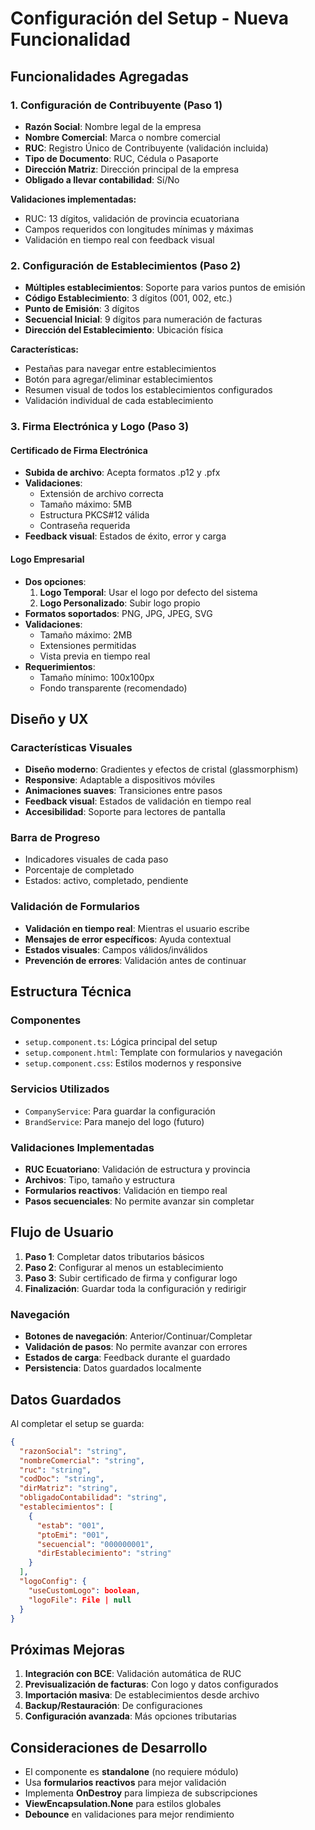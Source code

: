 # Configuración del Setup - Nueva Funcionalidad

## Funcionalidades Agregadas

### 1. Configuración de Contribuyente (Paso 1)
- **Razón Social**: Nombre legal de la empresa
- **Nombre Comercial**: Marca o nombre comercial
- **RUC**: Registro Único de Contribuyente (validación incluida)
- **Tipo de Documento**: RUC, Cédula o Pasaporte
- **Dirección Matriz**: Dirección principal de la empresa
- **Obligado a llevar contabilidad**: Sí/No

**Validaciones implementadas:**
- RUC: 13 dígitos, validación de provincia ecuatoriana
- Campos requeridos con longitudes mínimas y máximas
- Validación en tiempo real con feedback visual

### 2. Configuración de Establecimientos (Paso 2)
- **Múltiples establecimientos**: Soporte para varios puntos de emisión
- **Código Establecimiento**: 3 dígitos (001, 002, etc.)
- **Punto de Emisión**: 3 dígitos
- **Secuencial Inicial**: 9 dígitos para numeración de facturas
- **Dirección del Establecimiento**: Ubicación física

**Características:**
- Pestañas para navegar entre establecimientos
- Botón para agregar/eliminar establecimientos
- Resumen visual de todos los establecimientos configurados
- Validación individual de cada establecimiento

### 3. Firma Electrónica y Logo (Paso 3)

#### Certificado de Firma Electrónica
- **Subida de archivo**: Acepta formatos .p12 y .pfx
- **Validaciones**:
  - Extensión de archivo correcta
  - Tamaño máximo: 5MB
  - Estructura PKCS#12 válida
  - Contraseña requerida
- **Feedback visual**: Estados de éxito, error y carga

#### Logo Empresarial
- **Dos opciones**:
  1. **Logo Temporal**: Usar el logo por defecto del sistema
  2. **Logo Personalizado**: Subir logo propio
- **Formatos soportados**: PNG, JPG, JPEG, SVG
- **Validaciones**:
  - Tamaño máximo: 2MB
  - Extensiones permitidas
  - Vista previa en tiempo real
- **Requerimientos**:
  - Tamaño mínimo: 100x100px
  - Fondo transparente (recomendado)

## Diseño y UX

### Características Visuales
- **Diseño moderno**: Gradientes y efectos de cristal (glassmorphism)
- **Responsive**: Adaptable a dispositivos móviles
- **Animaciones suaves**: Transiciones entre pasos
- **Feedback visual**: Estados de validación en tiempo real
- **Accesibilidad**: Soporte para lectores de pantalla

### Barra de Progreso
- Indicadores visuales de cada paso
- Porcentaje de completado
- Estados: activo, completado, pendiente

### Validación de Formularios
- **Validación en tiempo real**: Mientras el usuario escribe
- **Mensajes de error específicos**: Ayuda contextual
- **Estados visuales**: Campos válidos/inválidos
- **Prevención de errores**: Validación antes de continuar

## Estructura Técnica

### Componentes
- `setup.component.ts`: Lógica principal del setup
- `setup.component.html`: Template con formularios y navegación
- `setup.component.css`: Estilos modernos y responsive

### Servicios Utilizados
- `CompanyService`: Para guardar la configuración
- `BrandService`: Para manejo del logo (futuro)

### Validaciones Implementadas
- **RUC Ecuatoriano**: Validación de estructura y provincia
- **Archivos**: Tipo, tamaño y estructura
- **Formularios reactivos**: Validación en tiempo real
- **Pasos secuenciales**: No permite avanzar sin completar

## Flujo de Usuario

1. **Paso 1**: Completar datos tributarios básicos
2. **Paso 2**: Configurar al menos un establecimiento
3. **Paso 3**: Subir certificado de firma y configurar logo
4. **Finalización**: Guardar toda la configuración y redirigir

### Navegación
- **Botones de navegación**: Anterior/Continuar/Completar
- **Validación de pasos**: No permite avanzar con errores
- **Estados de carga**: Feedback durante el guardado
- **Persistencia**: Datos guardados localmente

## Datos Guardados

Al completar el setup se guarda:
```json
{
  "razonSocial": "string",
  "nombreComercial": "string", 
  "ruc": "string",
  "codDoc": "string",
  "dirMatriz": "string",
  "obligadoContabilidad": "string",
  "establecimientos": [
    {
      "estab": "001",
      "ptoEmi": "001", 
      "secuencial": "000000001",
      "dirEstablecimiento": "string"
    }
  ],
  "logoConfig": {
    "useCustomLogo": boolean,
    "logoFile": File | null
  }
}
```

## Próximas Mejoras

1. **Integración con BCE**: Validación automática de RUC
2. **Previsualización de facturas**: Con logo y datos configurados
3. **Importación masiva**: De establecimientos desde archivo
4. **Backup/Restauración**: De configuraciones
5. **Configuración avanzada**: Más opciones tributarias

## Consideraciones de Desarrollo

- El componente es **standalone** (no requiere módulo)
- Usa **formularios reactivos** para mejor validación
- Implementa **OnDestroy** para limpieza de subscripciones
- **ViewEncapsulation.None** para estilos globales
- **Debounce** en validaciones para mejor rendimiento